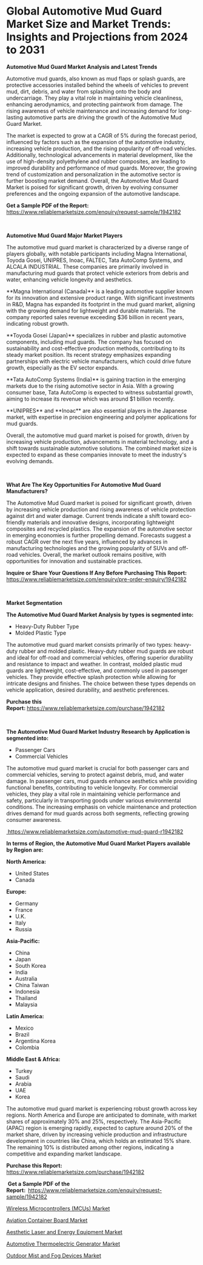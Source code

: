 <p><h1>Global Automotive Mud Guard Market Size and Market Trends: Insights and Projections from 2024 to 2031</h1></p><p><strong>Automotive Mud Guard Market Analysis and Latest Trends</strong></p>
<p><p>Automotive mud guards, also known as mud flaps or splash guards, are protective accessories installed behind the wheels of vehicles to prevent mud, dirt, debris, and water from splashing onto the body and undercarriage. They play a vital role in maintaining vehicle cleanliness, enhancing aerodynamics, and protecting paintwork from damage. The rising awareness of vehicle maintenance and increasing demand for long-lasting automotive parts are driving the growth of the Automotive Mud Guard Market.</p><p>The market is expected to grow at a CAGR of 5% during the forecast period, influenced by factors such as the expansion of the automotive industry, increasing vehicle production, and the rising popularity of off-road vehicles. Additionally, technological advancements in material development, like the use of high-density polyethylene and rubber composites, are leading to improved durability and performance of mud guards. Moreover, the growing trend of customization and personalization in the automotive sector is further boosting market demand. Overall, the Automotive Mud Guard Market is poised for significant growth, driven by evolving consumer preferences and the ongoing expansion of the automotive landscape.</p></p>
<p><strong>Get a Sample PDF of the Report:&nbsp;</strong> <a href="https://www.reliablemarketsize.com/enquiry/request-sample/1942182?utm_campaign=1170&utm_medium=2&utm_source=Github&utm_content=ia&utm_term=01112024&utm_id=automotive-mud-guard">https://www.reliablemarketsize.com/enquiry/request-sample/1942182</a></p>
<p>&nbsp;</p>
<p><strong>Automotive Mud Guard Major Market Players</strong></p>
<p><p>The automotive mud guard market is characterized by a diverse range of players globally, with notable participants including Magna International, Toyoda Gosei, UNIPRES, Inoac, FALTEC, Tata AutoComp Systems, and ALCALA INDUSTRIAL. These companies are primarily involved in manufacturing mud guards that protect vehicle exteriors from debris and water, enhancing vehicle longevity and aesthetics.</p><p>**Magna International (Canada)** is a leading automotive supplier known for its innovation and extensive product range. With significant investments in R&D, Magna has expanded its footprint in the mud guard market, aligning with the growing demand for lightweight and durable materials. The company reported sales revenue exceeding $36 billion in recent years, indicating robust growth.</p><p>**Toyoda Gosei (Japan)** specializes in rubber and plastic automotive components, including mud guards. The company has focused on sustainability and cost-effective production methods, contributing to its steady market position. Its recent strategy emphasizes expanding partnerships with electric vehicle manufacturers, which could drive future growth, especially as the EV sector expands.</p><p>**Tata AutoComp Systems (India)** is gaining traction in the emerging markets due to the rising automotive sector in Asia. With a growing consumer base, Tata AutoComp is expected to witness substantial growth, aiming to increase its revenue which was around $1 billion recently.</p><p>**UNIPRES** and **Inoac** are also essential players in the Japanese market, with expertise in precision engineering and polymer applications for mud guards. </p><p>Overall, the automotive mud guard market is poised for growth, driven by increasing vehicle production, advancements in material technology, and a shift towards sustainable automotive solutions. The combined market size is expected to expand as these companies innovate to meet the industry's evolving demands.</p></p>
<p>&nbsp;</p>
<p><strong>What Are The Key Opportunities For Automotive Mud Guard Manufacturers?</strong></p>
<p><p>The Automotive Mud Guard market is poised for significant growth, driven by increasing vehicle production and rising awareness of vehicle protection against dirt and water damage. Current trends indicate a shift toward eco-friendly materials and innovative designs, incorporating lightweight composites and recycled plastics. The expansion of the automotive sector in emerging economies is further propelling demand. Forecasts suggest a robust CAGR over the next five years, influenced by advances in manufacturing technologies and the growing popularity of SUVs and off-road vehicles. Overall, the market outlook remains positive, with opportunities for innovation and sustainable practices.</p></p>
<p><strong>Inquire or Share Your Questions If Any Before Purchasing This Report:</strong> <a href="https://www.reliablemarketsize.com/enquiry/pre-order-enquiry/1942182?utm_campaign=1170&utm_medium=2&utm_source=Github&utm_content=ia&utm_term=01112024&utm_id=automotive-mud-guard">https://www.reliablemarketsize.com/enquiry/pre-order-enquiry/1942182</a></p>
<p>&nbsp;</p>
<p><strong>Market Segmentation</strong></p>
<p><strong>The Automotive Mud Guard Market Analysis by types is segmented into:</strong></p>
<p><ul><li>Heavy-Duty Rubber Type</li><li>Molded Plastic Type</li></ul></p>
<p><p>The automotive mud guard market consists primarily of two types: heavy-duty rubber and molded plastic. Heavy-duty rubber mud guards are robust and ideal for off-road and commercial vehicles, offering superior durability and resistance to impact and weather. In contrast, molded plastic mud guards are lightweight, cost-effective, and commonly used in passenger vehicles. They provide effective splash protection while allowing for intricate designs and finishes. The choice between these types depends on vehicle application, desired durability, and aesthetic preferences.</p></p>
<p><strong>Purchase this Report:&nbsp;</strong><a href="https://www.reliablemarketsize.com/purchase/1942182?utm_campaign=1170&utm_medium=2&utm_source=Github&utm_content=ia&utm_term=01112024&utm_id=automotive-mud-guard">https://www.reliablemarketsize.com/purchase/1942182</a></p>
<p>&nbsp;</p>
<p><strong>The Automotive Mud Guard Market Industry Research by Application is segmented into:</strong></p>
<p><ul><li>Passenger Cars</li><li>Commercial Vehicles</li></ul></p>
<p><p>The automotive mud guard market is crucial for both passenger cars and commercial vehicles, serving to protect against debris, mud, and water damage. In passenger cars, mud guards enhance aesthetics while providing functional benefits, contributing to vehicle longevity. For commercial vehicles, they play a vital role in maintaining vehicle performance and safety, particularly in transporting goods under various environmental conditions. The increasing emphasis on vehicle maintenance and protection drives demand for mud guards across both segments, reflecting growing consumer awareness.</p></p>
<p><a href="https://www.reliablemarketsize.com/automotive-mud-guard-r1942182?utm_campaign=1170&utm_medium=2&utm_source=Github&utm_content=ia&utm_term=01112024&utm_id=automotive-mud-guard">&nbsp;https://www.reliablemarketsize.com/automotive-mud-guard-r1942182</a></p>
<p><strong>In terms of Region, the Automotive Mud Guard Market Players available by Region are:</strong></p>
<p>
    <p> <strong> North America: </strong>
        <ul>
            <li>United States</li>
            <li>Canada</li>
        </ul>
        </p> 
    <p> <strong> Europe: </strong>
        <ul>
            <li>Germany</li>
            <li>France</li>
            <li>U.K.</li>
            <li>Italy</li>
            <li>Russia</li>
        </ul>
        </p> 
    <p> <strong> Asia-Pacific: </strong>
        <ul>
            <li>China</li>
            <li>Japan</li>
            <li>South Korea</li>
            <li>India</li>
            <li>Australia</li>
            <li>China Taiwan</li>
            <li>Indonesia</li>
            <li>Thailand</li>
            <li>Malaysia</li>
        </ul>
        </p> 
    <p> <strong> Latin America: </strong>
        <ul>
            <li>Mexico</li>
            <li>Brazil</li>
            <li>Argentina Korea</li>
            <li>Colombia</li>
        </ul>
        </p> 
    <p> <strong> Middle East & Africa: </strong>
        <ul>
            <li>Turkey</li>
            <li>Saudi</li>
            <li>Arabia</li>
            <li>UAE</li>
            <li>Korea</li>
        </ul>
    </p>
    </p>
<p><p>The automotive mud guard market is experiencing robust growth across key regions. North America and Europe are anticipated to dominate, with market shares of approximately 30% and 25%, respectively. The Asia-Pacific (APAC) region is emerging rapidly, expected to capture around 20% of the market share, driven by increasing vehicle production and infrastructure development in countries like China, which holds an estimated 15% share. The remaining 10% is distributed among other regions, indicating a competitive and expanding market landscape.</p></p>
<p><strong>Purchase this Report: </strong><a href="https://www.reliablemarketsize.com/purchase/1942182?utm_campaign=1170&utm_medium=2&utm_source=Github&utm_content=ia&utm_term=01112024&utm_id=automotive-mud-guard">https://www.reliablemarketsize.com/purchase/1942182</a></p>
<p>&nbsp;<strong>Get a Sample PDF of the Report:&nbsp;&nbsp;</strong><a href="https://www.reliablemarketsize.com/enquiry/request-sample/1942182?utm_campaign=1170&utm_medium=2&utm_source=Github&utm_content=ia&utm_term=01112024&utm_id=automotive-mud-guard">https://www.reliablemarketsize.com/enquiry/request-sample/1942182</a></p>
<p><strong></strong></p>
<p><p><a href="https://www.linkedin.com/pulse/global-wireless-microcontrollers-mcus-market-size-trends-analysis-dzdqc?utm_campaign=1170&utm_medium=2&utm_source=Github&utm_content=ia&utm_term=01112024&utm_id=automotive-mud-guard">Wireless Microcontrollers (MCUs) Market</a></p><p><a href="https://issuu.com/reportprime-2/docs/aviation-container-board-market-siz_1f11ffea8b114f?utm_campaign=1170&utm_medium=2&utm_source=Github&utm_content=ia&utm_term=01112024&utm_id=automotive-mud-guard">Aviation Container Board Market</a></p><p><a href="https://issuu.com/reportprime-2/docs/aesthetic-laser-and-energy-equipmen_5f40af497bea9b?utm_campaign=1170&utm_medium=2&utm_source=Github&utm_content=ia&utm_term=01112024&utm_id=automotive-mud-guard">Aesthetic Laser and Energy Equipment Market</a></p><p><a href="https://github.com/sofayahoo2023/Market-Research-Report-List-6/blob/main/automotive-thermoelectric-generator-market.md?utm_campaign=1170&utm_medium=2&utm_source=Github&utm_content=ia&utm_term=01112024&utm_id=automotive-mud-guard">Automotive Thermoelectric Generator Market</a></p><p><a href="https://www.linkedin.com/pulse/top-trends-transforming-outdoor-mist-fog-devices-market-2024-fayec?utm_campaign=1170&utm_medium=2&utm_source=Github&utm_content=ia&utm_term=01112024&utm_id=automotive-mud-guard">Outdoor Mist and Fog Devices Market</a></p></p>